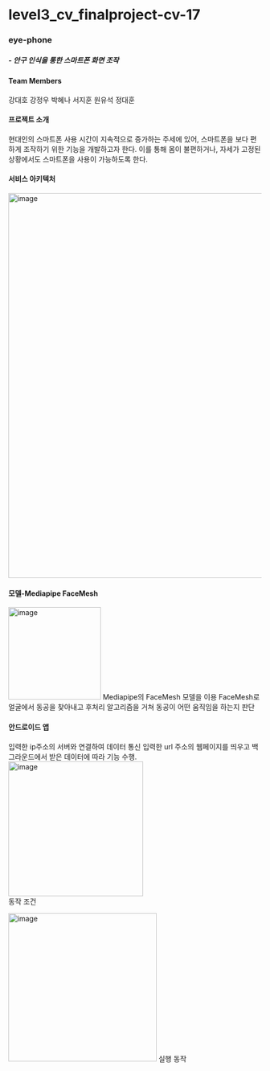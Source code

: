 # level3_cv_finalproject-cv-17

### eye-phone

##### - 안구 인식을 통한 스마트폰 화면 조작

#### Team Members

강대호
강정우
박혜나
서지훈
원유석
정대훈

#### 프로젝트 소개
현대인의 스마트폰 사용 시간이 지속적으로 증가하는 주세에 있어, 스마트폰을 보다 편하게 조작하기 위한 기능을 개발하고자 한다. 
이를 통해 몸이 불편하거나, 자세가 고정된 상황에서도 스마트폰을 사용이 가능하도록 한다.

#### 서비스 아키텍처
<img width="766" alt="image" src="https://github.com/boostcampaitech5/level3_cv_finalproject-cv-17/assets/126538540/9d88ae93-2723-439d-b727-1b87e72863d8">

#### 모델-Mediapipe FaceMesh
<img width="184" alt="image" src="https://github.com/boostcampaitech5/level3_cv_finalproject-cv-17/assets/126538540/0c2dcb1c-0110-4e51-ab0f-d0f087a56aa0">   
Mediapipe의 FaceMesh 모델을 이용   
FaceMesh로 얼굴에서 동공을 찾아내고 후처리 알고리즘을 거쳐 동공이 어떤 움직임을 하는지 판단

#### 안드로이드 앱
입력한 ip주소의 서버와 연결하여 데이터 통신
입력한 url 주소의 웹페이지를 띄우고 백그라운드에서 받은 데이터에 따라 기능 수행.   
<img width="268" alt="image" src="https://github.com/boostcampaitech5/level3_cv_finalproject-cv-17/assets/126538540/de2b4740-6afa-4655-aa69-e7069c27ac73">   
동작 조건

<img width="295" alt="image" src="https://github.com/boostcampaitech5/level3_cv_finalproject-cv-17/assets/126538540/509d0e8f-a622-4ff3-aafa-c3a4f7799bcb">   
실행 동작



